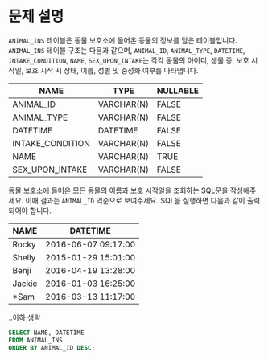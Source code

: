 # 문제 설명
`ANIMAL_INS` 테이블은 동물 보호소에 들어온 동물의 정보를 담은 테이블입니다. `ANIMAL_INS` 테이블 구조는 다음과 같으며, `ANIMAL_ID`, `ANIMAL_TYPE`, `DATETIME`, `INTAKE_CONDITION`, `NAME`, `SEX_UPON_INTAKE`는 각각 동물의 아이디, 생물 종, 보호 시작일, 보호 시작 시 상태, 이름, 성별 및 중성화 여부를 나타냅니다.

| NAME | TYPE | NULLABLE |
| --- | --- | --- |
| ANIMAL_ID | VARCHAR(N) | FALSE |
| ANIMAL_TYPE | VARCHAR(N) | FALSE |
| DATETIME | DATETIME | FALSE |
| INTAKE_CONDITION | VARCHAR(N) | FALSE |
| NAME | VARCHAR(N) | TRUE |
| SEX_UPON_INTAKE	| VARCHAR(N) | FALSE |
동물 보호소에 들어온 모든 동물의 이름과 보호 시작일을 조회하는 SQL문을 작성해주세요. 이때 결과는 `ANIMAL_ID` 역순으로 보여주세요. SQL을 실행하면 다음과 같이 출력되어야 합니다.

| NAME | DATETIME |
| --- | --- |
| Rocky | 2016-06-07 09:17:00 |
| Shelly | 2015-01-29 15:01:00 |
| Benji	| 2016-04-19 13:28:00 |
| Jackie | 2016-01-03 16:25:00 |
| *Sam | 2016-03-13 11:17:00 |

..이하 생략

```sql
SELECT NAME, DATETIME 
FROM ANIMAL_INS 
ORDER BY ANIMAL_ID DESC;
```